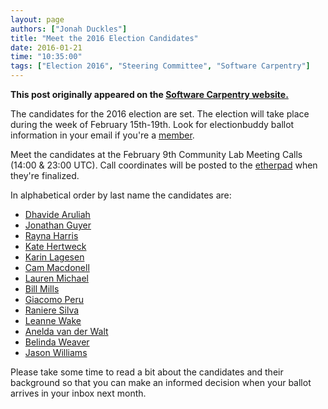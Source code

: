 ```yaml
---
layout: page
authors: ["Jonah Duckles"]
title: "Meet the 2016 Election Candidates"
date: 2016-01-21
time: "10:35:00"
tags: ["Election 2016", "Steering Committee", "Software Carpentry"]
---
```


<p><b>This post originally appeared on the <a href="https://software-carpentry.org/">Software Carpentry website.</a></b></p>

The candidates for the 2016 election are set. The election will take place
during the week of February 15th-19th. Look for electionbuddy ballot information in your email if you're a [member]({{page.baseurl}}/scf/members/).

Meet the candidates at the February 9th Community Lab Meeting Calls (14:00 & 23:00 UTC). Call coordinates will be posted to the [etherpad](http://pad.software-carpentry.org/swc-lab-meeting-2016-02-09) when they're finalized.

In alphabetical order by last name the candidates are:

* [Dhavide Aruliah]({{page.baseurl}}/blog/2016/01/D-Aruliah-SWC-Steering-Committee.html)
* [Jonathan Guyer]({{page.baseurl}}/blog/2016/01/steering-guyer.html)
* [Rayna Harris]({{page.baseurl}}/blog/2016/01/steering-harris.html)
* [Kate Hertweck]({{page.baseurl}}/blog/2016/01/steering-Hertweck.html)
* [Karin Lagesen]({{page.baseurl}}/blog/2016/01/lagesen-steering-committee.html)
* [Cam Macdonell]({{page.baseurl}}/blog/2016/01/macdonell.html)
* [Lauren Michael]({{page.baseurl}}/blog/2016/01/steering-lauren-michael.html)
* [Bill Mills]({{page.baseurl}}/blog/2016/01/steeringbillmills.html)
* [Giacomo Peru]({{page.baseurl}}/blog/2016/01/giacomoperu.html)
* [Raniere Silva]({{page.baseurl}}/blog/2016/01/steering-raniere-silva.html)
* [Leanne Wake]({{page.baseurl}}/blog/2016/01/steeringleannewake.html)
* [Anelda van der Walt]({{page.baseurl}}/blog/2016/01/steering-anelda.html)
* [Belinda Weaver]({{page.baseurl}}/blog/2015/12/scf-nomination-weaver.html)
* [Jason Williams]({{page.baseurl}}/blog/2016/01/election-jason-williams.html)

Please take some time to read a bit about the candidates and their background
so that you can make an informed decision when your ballot arrives in your
inbox next month.

